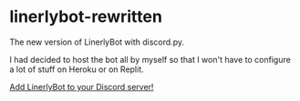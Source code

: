 # linerlybot-rewritten
The new version of LinerlyBot with discord.py.

I had decided to host the bot all by myself so that I won't have to configure a lot of stuff on Heroku or on Replit.

[Add LinerlyBot to your Discord server!](https://discord.com/oauth2/authorize?client_id=529566778293223434&permissions=2147485696&scope=bot+applications.commands)